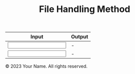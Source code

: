 <!DOCTYPE html>
<html>
<head>
    
</head>
<body>
    <header>
        <h1>File Handling Method</h1>
    </header>
    <main>
        <table>
            <thead>
                <tr>
                    <th>Input</th>
                    <th>Output</th>
                </tr>
            </thead>
            <tbody>
                <tr>
                    <td>
                        <input type="number" id="input1">
                    </td>
                    <td>
                        <span id="output1">-</span>
                    </td>
                </tr>
                <tr>
                    <td>
                        <input type="number" id="input2">
                    </td>
                    <td>
                        <span id="output2">-</span>
                    </td>
                </tr>
                <!-- Add more rows as needed -->
            </tbody>
        </table>
    </main>
    <footer>
        <p>&copy; 2023 Your Name. All rights reserved.</p>
    </footer>
</body>
</html>

